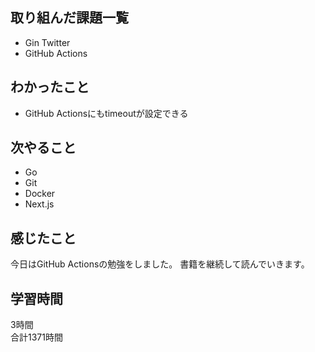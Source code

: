 ## 取り組んだ課題一覧
- Gin Twitter
- GitHub Actions

## わかったこと
- GitHub Actionsにもtimeoutが設定できる

## 次やること
- Go
- Git
- Docker
- Next.js

## 感じたこと
今日はGitHub Actionsの勉強をしました。
書籍を継続して読んでいきます。

## 学習時間
3時間<br />
合計1371時間
